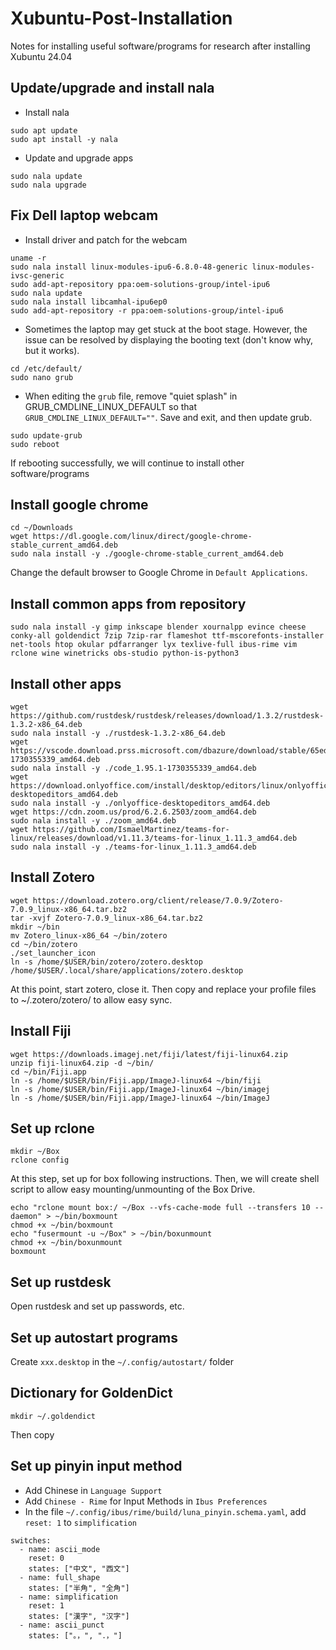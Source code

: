 # Xubuntu-Post-Installation
Notes for installing useful software/programs for research after installing Xubuntu 24.04

## Update/upgrade and install nala
* Install nala
```
sudo apt update
sudo apt install -y nala
```
* Update and upgrade apps
```
sudo nala update
sudo nala upgrade
```

## Fix Dell laptop webcam
* Install driver and patch for the webcam
```
uname -r
sudo nala install linux-modules-ipu6-6.8.0-48-generic linux-modules-ivsc-generic
sudo add-apt-repository ppa:oem-solutions-group/intel-ipu6
sudo nala update
sudo nala install libcamhal-ipu6ep0
sudo add-apt-repository -r ppa:oem-solutions-group/intel-ipu6
```
* Sometimes the laptop may get stuck at the boot stage. However, the issue can be resolved by displaying the booting text (don't know why, but it works).
```
cd /etc/default/
sudo nano grub
```
* When editing the `grub` file, remove "quiet splash" in GRUB_CMDLINE_LINUX_DEFAULT so that `GRUB_CMDLINE_LINUX_DEFAULT=""`. Save and exit, and then update grub.
```
sudo update-grub
sudo reboot
```
If rebooting successfully, we will continue to install other software/programs

## Install google chrome
```
cd ~/Downloads
wget https://dl.google.com/linux/direct/google-chrome-stable_current_amd64.deb
sudo nala install -y ./google-chrome-stable_current_amd64.deb 
```
Change the default browser to Google Chrome in `Default Applications`.

## Install common apps from repository
```
sudo nala install -y gimp inkscape blender xournalpp evince cheese conky-all goldendict 7zip 7zip-rar flameshot ttf-mscorefonts-installer net-tools htop okular pdfarranger lyx texlive-full ibus-rime vim rclone wine winetricks obs-studio python-is-python3
```

## Install other apps
```
wget https://github.com/rustdesk/rustdesk/releases/download/1.3.2/rustdesk-1.3.2-x86_64.deb
sudo nala install -y ./rustdesk-1.3.2-x86_64.deb
wget https://vscode.download.prss.microsoft.com/dbazure/download/stable/65edc4939843c90c34d61f4ce11704f09d3e5cb6/code_1.95.1-1730355339_amd64.deb
sudo nala install -y ./code_1.95.1-1730355339_amd64.deb
wget https://download.onlyoffice.com/install/desktop/editors/linux/onlyoffice-desktopeditors_amd64.deb
sudo nala install -y ./onlyoffice-desktopeditors_amd64.deb
wget https://cdn.zoom.us/prod/6.2.6.2503/zoom_amd64.deb
sudo nala install -y ./zoom_amd64.deb
wget https://github.com/IsmaelMartinez/teams-for-linux/releases/download/v1.11.3/teams-for-linux_1.11.3_amd64.deb
sudo nala install -y ./teams-for-linux_1.11.3_amd64.deb
```

## Install Zotero
```
wget https://download.zotero.org/client/release/7.0.9/Zotero-7.0.9_linux-x86_64.tar.bz2
tar -xvjf Zotero-7.0.9_linux-x86_64.tar.bz2
mkdir ~/bin
mv Zotero_linux-x86_64 ~/bin/zotero
cd ~/bin/zotero
./set_launcher_icon 
ln -s /home/$USER/bin/zotero/zotero.desktop /home/$USER/.local/share/applications/zotero.desktop
```
At this point, start zotero, close it. Then copy and replace your profile files to ~/.zotero/zotero/ to allow easy sync.

## Install Fiji
```
wget https://downloads.imagej.net/fiji/latest/fiji-linux64.zip
unzip fiji-linux64.zip -d ~/bin/
cd ~/bin/Fiji.app
ln -s /home/$USER/bin/Fiji.app/ImageJ-linux64 ~/bin/fiji
ln -s /home/$USER/bin/Fiji.app/ImageJ-linux64 ~/bin/imagej
ln -s /home/$USER/bin/Fiji.app/ImageJ-linux64 ~/bin/ImageJ
```

## Set up rclone
```
mkdir ~/Box
rclone config
```
At this step, set up for box following instructions. Then, we will create shell script to allow easy mounting/unmounting of the Box Drive.
```
echo "rclone mount box:/ ~/Box --vfs-cache-mode full --transfers 10 --daemon" > ~/bin/boxmount
chmod +x ~/bin/boxmount
echo "fusermount -u ~/Box" > ~/bin/boxunmount
chmod +x ~/bin/boxunmount
boxmount
```

## Set up rustdesk
Open rustdesk and set up passwords, etc.

## Set up autostart programs
Create `xxx.desktop` in the `~/.config/autostart/` folder

## Dictionary for GoldenDict
```
mkdir ~/.goldendict
```
Then copy 

## Set up pinyin input method
* Add Chinese in `Language Support`
* Add `Chinese - Rime` for Input Methods in `Ibus Preferences`
* In the file `~/.config/ibus/rime/build/luna_pinyin.schema.yaml`, add `reset: 1` to `simplification`
```
switches:
  - name: ascii_mode
    reset: 0
    states: ["中文", "西文"]
  - name: full_shape
    states: ["半角", "全角"]
  - name: simplification
    reset: 1
    states: ["漢字", "汉字"]
  - name: ascii_punct
    states: ["。，", "．，"]
```
